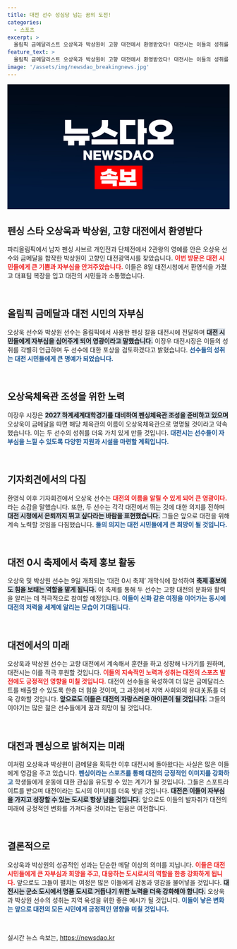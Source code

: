 ```yaml
---
title: 대전 선수 성심당 넘는 꿈의 도전!
categories:
  - 스포츠
excerpt: >
  올림픽 금메달리스트 오상욱과 박상원이 고향 대전에서 환영받았다! 대전시는 이들의 성취를 기념하고, 향후 펜싱체육관을 조성할 계획을 밝혀 기대감을 높였다.
feature_text: >
  올림픽 금메달리스트 오상욱과 박상원이 고향 대전에서 환영받았다! 대전시는 이들의 성취를 기념하고, 향후 펜싱체육관을 조성할 계획을 밝혀 기대감을 높였다.
image: '/assets/img/newsdao_breakingnews.jpg'
---
```


<p><img src="/assets/img/newsdao_breakingnews.jpg" alt="ontimetimes 속보" /></p>

<h2 data-ke-size="size26">펜싱 스타 오상욱과 박상원, 고향 대전에서 환영받다</h2>

<p data-ke-size="size16">파리올림픽에서 남자 펜싱 사브르 개인전과 단체전에서 2관왕의 영예를 안은 오상욱 선수와 금메달을 합작한 박상원이 고향인 대전광역시를 찾았습니다. <b><span style="color: #ee2323;">이번 방문은 대전 시민들에게 큰 기쁨과 자부심을 안겨주었습니다.</span></b> 이들은 8일 대전시청에서 환영식을 가졌고 대표팀 복장을 입고 대전의 시민들과 소통했습니다.</p>

<p data-ke-size="size16">&nbsp;</p>

<h2 data-ke-size="size26">올림픽 금메달과 대전 시민의 자부심</h2>

<p data-ke-size="size16">오상욱 선수와 박상원 선수는 올림픽에서 사용한 펜싱 칼을 대전시에 전달하며 <b><span style="background-color: #21538527;">대전 시민들에게 자부심을 심어주게 되어 영광이라고 말했습니다.</span></b> 이장우 대전시장은 이들의 성취를 각별히 언급하며 두 선수에 대한 포상을 검토하겠다고 밝혔습니다. <b><span style="color: #1a5490;">선수들의 성취는 대전 시민들에게 큰 명예가 되었습니다.</span></b></p>

<p data-ke-size="size16">&nbsp;</p>

<h2 data-ke-size="size26">오상욱체육관 조성을 위한 노력</h2>

<p data-ke-size="size16">이장우 시장은 <b><span style="background-color: #21538527;">2027 하계세계대학경기를 대비하여 펜싱체육관 조성을 준비하고 있으며</span></b> 오상욱이 금메달을 따면 해당 체육관의 이름이 오상욱체육관으로 명명될 것이라고 약속했습니다. 이는 두 선수의 성취를 더욱 가치 있게 만들 것입니다. <b><span style="color: #1a5490;">대전시는 선수들이 자부심을 느낄 수 있도록 다양한 지원과 시설을 마련할 계획입니다.</span></b></p>

<p data-ke-size="size16">&nbsp;</p>

<h2 data-ke-size="size26">기자회견에서의 다짐</h2>

<p data-ke-size="size16">환영식 이후 기자회견에서 오상욱 선수는 <b><span style="color: #ee2323;">대전의 이름을 알릴 수 있게 되어 큰 영광이다.</span></b>라는 소감을 말했습니다. 또한, 두 선수는 각각 대전에서 뛰는 것에 대한 의지를 전하며 <b><span style="background-color: #21538527;">대전 시청에서 은퇴까지 뛰고 싶다라는 바람을 표현했습니다.</span></b> 그들은 앞으로 대전을 위해 계속 노력할 것임을 다짐했습니다. <b><span style="color: #1a5490;">둘의 의지는 대전 시민들에게 큰 희망이 될 것입니다.</span></b></p>

<p data-ke-size="size16">&nbsp;</p>

<h2 data-ke-size="size26">대전 0시 축제에서 축제 홍보 활동</h2>

<p data-ke-size="size16">오상욱 및 박상원 선수는 9일 개최되는 ‘대전 0시 축제’ 개막식에 참석하여 <b><span style="background-color: #21538527;">축제 홍보에도 힘을 보태는 역할을 맡게 됩니다.</span></b> 이 축제를 통해 두 선수는 고향 대전의 문화와 활력을 알리는 데 적극적으로 참여할 예정입니다. <b><span style="color: #1a5490;">이들이 신화 같은 여정을 이어가는 동시에 대전의 저력을 세계에 알리는 모습이 기대됩니다.</span></b></p>

<p data-ke-size="size16">&nbsp;</p>

<h2 data-ke-size="size26">대전에서의 미래</h2>

<p data-ke-size="size16">오상욱과 박상원 선수는 고향 대전에서 계속해서 훈련을 하고 성장해 나가기를 원하며, 대전시는 이를 적극 후원할 것입니다. <b><span style="color: #ee2323;">이들의 지속적인 노력과 성취는 대전의 스포츠 발전에도 긍정적인 영향을 미칠 것입니다.</span></b> 대전이 선수들을 육성하여 더 많은 금메달리스트를 배출할 수 있도록 한층 더 힘쓸 것이며, 그 과정에서 지역 사회와의 유대关系를 더욱 강화할 것입니다. <b><span style="background-color: #21538527;">앞으로도 이들은 대전의 자랑스러운 아이콘이 될 것입니다.</span></b> 그들의 이야기는 많은 젊은 선수들에게 꿈과 희망이 될 것입니다.</p>

<p data-ke-size="size16">&nbsp;</p>

<h2 data-ke-size="size26">대전과 펜싱으로 밝혀지는 미래</h2>

<p data-ke-size="size16">이처럼 오상욱과 박상원이 금메달을 획득한 이후 대전시에 돌아왔다는 사실은 많은 이들에게 영감을 주고 있습니다. <b><span style="color: #1a5490;">펜싱이라는 스포츠를 통해 대전의 긍정적인 이미지를 강화하고</span></b> 학생들에게 운동에 대한 관심을 유도할 수 있는 계기가 될 것입니다. 그들은 스포트라이트를 받으며 대전이라는 도시의 이미지를 더욱 빛낼 것입니다. <b><span style="background-color: #21538527;">대전은 이들이 자부심을 가지고 성장할 수 있는 도시로 항상 남을 것입니다.</span></b> 앞으로도 이들의 발자취가 대전의 미래에 긍정적인 변화를 가져다줄 것이라는 믿음은 여전합니다.</p>

<p data-ke-size="size16">&nbsp;</p>

<h2 data-ke-size="size26">결론적으로</h2>

<p data-ke-size="size16">오상욱과 박상원의 성공적인 성과는 단순한 메달 이상의 의미를 지닙니다. <b><span style="color: #ee2323;">이들은 대전 시민들에게 큰 자부심과 희망을 주고, 대응하는 도시로서의 역할을 한층 강화하게 됩니다.</span></b> 앞으로도 그들이 펼치는 여정은 많은 이들에게 감동과 영감을 불어넣을 것입니다. <b><span style="background-color: #21538527;">대전시는 군소 도시에서 명품 도시로 거듭나기 위한 노력을 더욱 강화해야 합니다.</span></b> 오상욱과 박상원 선수의 성취는 지역 육성을 위한 좋은 예시가 될 것입니다. <b><span style="color: #1a5490;">이들이 낳은 변화는 앞으로 대전의 모든 시민에게 긍정적인 영향을 미칠 것입니다.</span></b></p>

<p data-ke-size="size16">&nbsp;</p>
실시간 뉴스 속보는, <a href="https://newsdao.kr" rel="dofollow">https://newsdao.kr</a>


